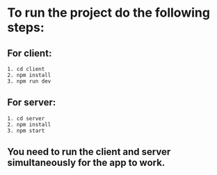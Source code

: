 # To run the project do the following steps:
## For client:
    1. cd client
    2. npm install
    3. npm run dev
## For server:
    1. cd server
    2. npm install
    3. npm start
## You need to run the client and server simultaneously for the app to work.